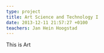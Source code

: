 ```yaml
---
type: project
title: Art Science and Technology I
date: 2013-12-11 21:57:27 +0100
teachers: Jan Hein Hoogstad
---
```

This is Art